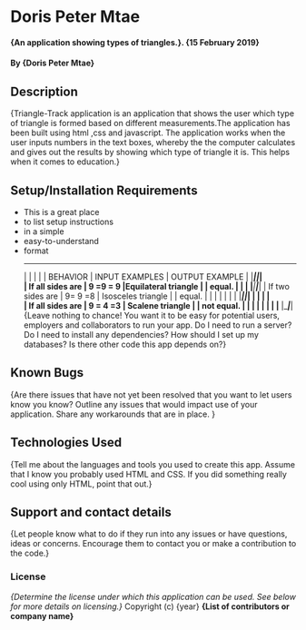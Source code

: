 # Doris Peter Mtae
#### {An application showing types of triangles.}. {15 February 2019}
#### By {Doris Peter Mtae}
## Description
{Triangle-Track application is an application that shows the user which type of triangle is formed based on different measurements.The application has been built using html ,css and javascript. The application works when the user inputs numbers in the text boxes, whereby the the computer calculates and gives out the results by showing which type of triangle it is. This helps when it comes to education.}
## Setup/Installation Requirements
* This is a great place
* to list setup instructions
* in a simple
* easy-to-understand
* format
  ________________________________________________________________________
  |                     |                        |                       |
  |     BEHAVIOR        |   INPUT EXAMPLES       |      OUTPUT EXAMPLE   |                     |_____________________|________________________|_______________________|                     
  | If all sides are    |     9 =9 = 9           |Equilateral triangle   |
  | equal.              |                        |                       |
  |_____________________|________________________|_______________________|
  | If two sides are    |     9= 9 =8            | Isosceles triangle    |
  |  equal.             |                        |                       |
  |                     |                        |                       |
  |_____________________|________________________|_______________________|                                      |                     |                        |                       |  
  |  If  all sides are  |     9 = 4 =3           |  Scalene triangle     |
  |   not equal.        |                        |                       |
  |                     |                        |                       |
  |____________________ |________________________|_______________________|
{Leave nothing to chance! You want it to be easy for potential users, employers and collaborators to run your app. Do I need to run a server? Do I need to install any dependencies? How should I set up my databases? Is there other code this app depends on?}
## Known Bugs
{Are there issues that have not yet been resolved that you want to let users know you know? Outline any issues that would impact use of your application. Share any workarounds that are in place. }
## Technologies Used
{Tell me about the languages and tools you used to create this app. Assume that I know you probably used HTML and CSS. If you did something really cool using only HTML, point that out.}
## Support and contact details
{Let people know what to do if they run into any issues or have questions, ideas or concerns.  Encourage them to contact you or make a contribution to the code.}
### License
*{Determine the license under which this application can be used.  See below for more details on licensing.}*
Copyright (c) {year} **{List of contributors or company name}**
